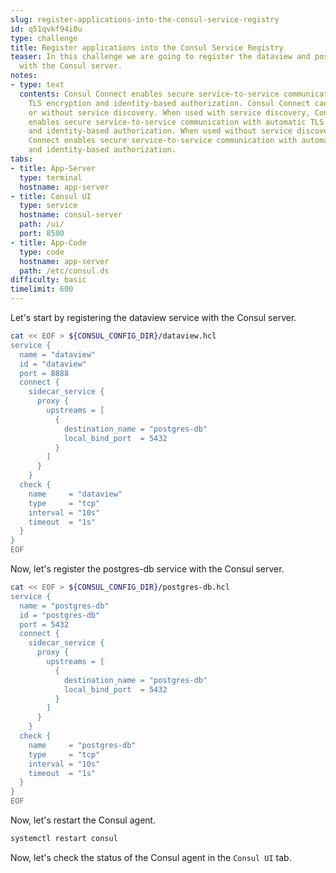 ```yaml
---
slug: register-applications-into-the-consul-service-registry
id: q51qvkf94i8u
type: challenge
title: Register applications into the Consul Service Registry
teaser: In this challenge we are going to register the dataview and postgres-db services
  with the Consul server.
notes:
- type: text
  contents: Consul Connect enables secure service-to-service communication with automatic
    TLS encryption and identity-based authorization. Consul Connect can be used with
    or without service discovery. When used with service discovery, Consul Connect
    enables secure service-to-service communication with automatic TLS encryption
    and identity-based authorization. When used without service discovery, Consul
    Connect enables secure service-to-service communication with automatic TLS encryption
    and identity-based authorization.
tabs:
- title: App-Server
  type: terminal
  hostname: app-server
- title: Consul UI
  type: service
  hostname: consul-server
  path: /ui/
  port: 8500
- title: App-Code
  type: code
  hostname: app-server
  path: /etc/consul.ds
difficulty: basic
timelimit: 600
---
```


Let's start by registering the dataview service with the Consul server.

```bash
cat << EOF > ${CONSUL_CONFIG_DIR}/dataview.hcl
service {
  name = "dataview"
  id = "dataview"
  port = 8888
  connect {
    sidecar_service {
      proxy {
        upstreams = [
          {
            destination_name = "postgres-db"
            local_bind_port  = 5432
          }
        ]
      }
    }
  check {
    name     = "dataview"
    type     = "tcp"
    interval = "10s"
    timeout  = "1s"
  }
}
EOF
```

Now, let's register the postgres-db service with the Consul server.

```bash
cat << EOF > ${CONSUL_CONFIG_DIR}/postgres-db.hcl
service {
  name = "postgres-db"
  id = "postgres-db"
  port = 5432
  connect {
    sidecar_service {
      proxy {
        upstreams = [
          {
            destination_name = "postgres-db"
            local_bind_port  = 5432
          }
        ]
      }
    }
  check {
    name     = "postgres-db"
    type     = "tcp"
    interval = "10s"
    timeout  = "1s"
  }
}
EOF
```

Now, let's restart the Consul agent.

```bash
systemctl restart consul
```

Now, let's check the status of the Consul agent in the `Consul UI` tab.
